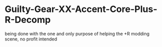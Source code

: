 # Guilty-Gear-XX-Accent-Core-Plus-R-Decomp

being done with the one and only purpose of helping the +R modding scene, no profit intended
